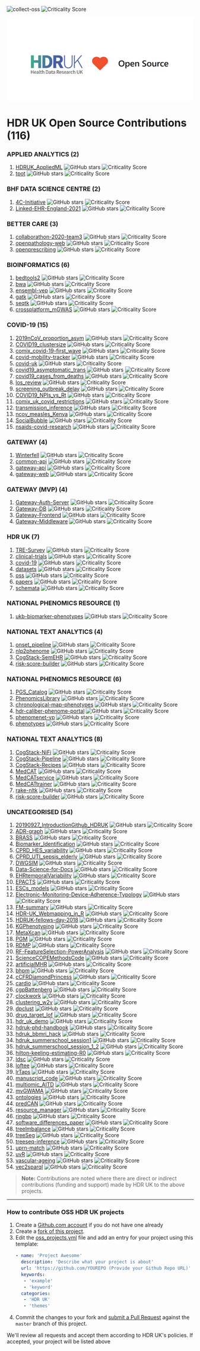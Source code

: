 ![collect-oss](https://github.com/HDRUK/oss/workflows/collect-oss/badge.svg) ![Criticality Score](https://img.shields.io/badge/criticality--score-0.1385-blue)
<p align="center">
  <img src="images/HDRUK_LOVE_OPEN_SOURCE.png">
</p>

# HDR UK Open Source Contributions (116)

### APPLIED ANALYTICS (2)
1. [HDRUK_AppliedML](https://github.com/MatthewWilletts/HDRUK_AppliedML) ![GitHub stars](https://img.shields.io/github/stars/MatthewWilletts/HDRUK_AppliedML?style=flat-square) ![Criticality Score](https://img.shields.io/badge/criticality--score-0.06562-yellowgreen?style=flat-square)
2. [tpot](https://github.com/EpistasisLab/tpot) ![GitHub stars](https://img.shields.io/github/stars/EpistasisLab/tpot?style=flat-square) ![Criticality Score](https://img.shields.io/badge/criticality--score-0.52856-yellowgreen?style=flat-square)


### BHF DATA SCIENCE CENTRE (2)
1. [4C-Initiative](https://github.com/HDRUK/4C-Initiative) ![GitHub stars](https://img.shields.io/github/stars/HDRUK/4C-Initiative?style=flat-square) ![Criticality Score](https://img.shields.io/badge/criticality--score-0.13968-yellowgreen?style=flat-square)
2. [Linked-EHR-England-2021](https://github.com/BHFDSC/Linked-EHR-England-2021) ![GitHub stars](https://img.shields.io/github/stars/BHFDSC/Linked-EHR-England-2021?style=flat-square) ![Criticality Score](https://img.shields.io/badge/criticality--score-0.0-yellowgreen?style=flat-square)


### BETTER CARE (3)
1. [collaborathon-2020-team3](https://github.com/HDRUK/collaborathon-2020-team3) ![GitHub stars](https://img.shields.io/github/stars/HDRUK/collaborathon-2020-team3?style=flat-square) ![Criticality Score](https://img.shields.io/badge/criticality--score-0.05626-yellowgreen?style=flat-square)
2. [openpathology-web](https://github.com/ebmdatalab/openpathology-web) ![GitHub stars](https://img.shields.io/github/stars/ebmdatalab/openpathology-web?style=flat-square) ![Criticality Score](https://img.shields.io/badge/criticality--score-0.05815-yellowgreen?style=flat-square)
3. [openprescribing](https://github.com/ebmdatalab/openprescribing) ![GitHub stars](https://img.shields.io/github/stars/ebmdatalab/openprescribing?style=flat-square) ![Criticality Score](https://img.shields.io/badge/criticality--score-0.4038-yellowgreen?style=flat-square)


### BIOINFORMATICS (6)
1. [bedtools2](https://github.com/arq5x/bedtools2) ![GitHub stars](https://img.shields.io/github/stars/arq5x/bedtools2?style=flat-square) ![Criticality Score](https://img.shields.io/badge/criticality--score-0.54159-yellowgreen?style=flat-square)
2. [bwa](https://github.com/lh3/bwa) ![GitHub stars](https://img.shields.io/github/stars/lh3/bwa?style=flat-square) ![Criticality Score](https://img.shields.io/badge/criticality--score-0.43492-yellowgreen?style=flat-square)
3. [ensembl-vep](https://github.com/Ensembl/ensembl-vep) ![GitHub stars](https://img.shields.io/github/stars/Ensembl/ensembl-vep?style=flat-square) ![Criticality Score](https://img.shields.io/badge/criticality--score-0.4681-yellowgreen?style=flat-square)
4. [gatk](https://github.com/broadgsa/gatk) ![GitHub stars](https://img.shields.io/github/stars/broadgsa/gatk?style=flat-square) ![Criticality Score](https://img.shields.io/badge/criticality--score-0.28328-yellowgreen?style=flat-square)
5. [seqtk](https://github.com/lh3/seqtk) ![GitHub stars](https://img.shields.io/github/stars/lh3/seqtk?style=flat-square) ![Criticality Score](https://img.shields.io/badge/criticality--score-0.35952-yellowgreen?style=flat-square)
6. [crossplatform_mGWAS](https://github.com/MRC-Epid/crossplatform_mGWAS) ![GitHub stars](https://img.shields.io/github/stars/MRC-Epid/crossplatform_mGWAS?style=flat-square) ![Criticality Score](https://img.shields.io/badge/criticality--score-0.0-yellowgreen?style=flat-square)


### COVID-19 (15)
1. [2019nCoV_proportion_asym](https://github.com/yangclaraliu/2019nCoV_proportion_asym) ![GitHub stars](https://img.shields.io/github/stars/yangclaraliu/2019nCoV_proportion_asym?style=flat-square) ![Criticality Score](https://img.shields.io/badge/criticality--score-0.08316-yellowgreen?style=flat-square)
2. [COVID19_clustersize](https://github.com/akira-endo/COVID19_clustersize) ![GitHub stars](https://img.shields.io/github/stars/akira-endo/COVID19_clustersize?style=flat-square) ![Criticality Score](https://img.shields.io/badge/criticality--score-0.08555-yellowgreen?style=flat-square)
3. [comix_covid-19-first_wave](https://github.com/jarvisc1/comix_covid-19-first_wave) ![GitHub stars](https://img.shields.io/github/stars/jarvisc1/comix_covid-19-first_wave?style=flat-square) ![Criticality Score](https://img.shields.io/badge/criticality--score-0.09973-yellowgreen?style=flat-square)
4. [covid-mobility-tracker](https://github.com/SurgicalInformatics/covid-mobility-tracker) ![GitHub stars](https://img.shields.io/github/stars/SurgicalInformatics/covid-mobility-tracker?style=flat-square) ![Criticality Score](https://img.shields.io/badge/criticality--score-0.02722-yellowgreen?style=flat-square)
5. [covid-uk](https://github.com/cmmid/covid-uk) ![GitHub stars](https://img.shields.io/github/stars/cmmid/covid-uk?style=flat-square) ![Criticality Score](https://img.shields.io/badge/criticality--score-0.12912-yellowgreen?style=flat-square)
6. [covid19_asymptomatic_trans](https://github.com/thimotei/covid19_asymptomatic_trans) ![GitHub stars](https://img.shields.io/github/stars/thimotei/covid19_asymptomatic_trans?style=flat-square) ![Criticality Score](https://img.shields.io/badge/criticality--score-0.19493-yellowgreen?style=flat-square)
7. [covid19_cases_from_deaths](https://github.com/thibautjombart/covid19_cases_from_deaths) ![GitHub stars](https://img.shields.io/github/stars/thibautjombart/covid19_cases_from_deaths?style=flat-square) ![Criticality Score](https://img.shields.io/badge/criticality--score-0.17351-yellowgreen?style=flat-square)
8. [los_review](https://github.com/esnightingale/los_review) ![GitHub stars](https://img.shields.io/github/stars/esnightingale/los_review?style=flat-square) ![Criticality Score](https://img.shields.io/badge/criticality--score-0.13069-yellowgreen?style=flat-square)
9. [screening_outbreak_delay](https://github.com/cmmid/screening_outbreak_delay) ![GitHub stars](https://img.shields.io/github/stars/cmmid/screening_outbreak_delay?style=flat-square) ![Criticality Score](https://img.shields.io/badge/criticality--score-0.05822-yellowgreen?style=flat-square)
10. [COVID19_NPIs_vs_Rt](https://github.com/yangclaraliu/COVID19_NPIs_vs_Rt) ![GitHub stars](https://img.shields.io/github/stars/yangclaraliu/COVID19_NPIs_vs_Rt?style=flat-square) ![Criticality Score](https://img.shields.io/badge/criticality--score-0.0-yellowgreen?style=flat-square)
11. [comix_uk_covid_restrictions](https://github.com/jarvisc1/comix_uk_covid_restrictions) ![GitHub stars](https://img.shields.io/github/stars/jarvisc1/comix_uk_covid_restrictions?style=flat-square) ![Criticality Score](https://img.shields.io/badge/criticality--score-0.0-yellowgreen?style=flat-square)
12. [transmission_inference](https://github.com/davideyre/transmission_inference) ![GitHub stars](https://img.shields.io/github/stars/davideyre/transmission_inference?style=flat-square) ![Criticality Score](https://img.shields.io/badge/criticality--score-0.0-yellowgreen?style=flat-square)
13. [ncov_measles_Kenya](https://github.com/CarolineNM/ncov_measles_Kenya) ![GitHub stars](https://img.shields.io/github/stars/CarolineNM/ncov_measles_Kenya?style=flat-square) ![Criticality Score](https://img.shields.io/badge/criticality--score-0.0-yellowgreen?style=flat-square)
14. [SocialBubble](https://github.com/tsleng93/SocialBubble) ![GitHub stars](https://img.shields.io/github/stars/tsleng93/SocialBubble?style=flat-square) ![Criticality Score](https://img.shields.io/badge/criticality--score-0.0-yellowgreen?style=flat-square)
15. [nsaids-covid-research](https://github.com/opensafely/nsaids-covid-research) ![GitHub stars](https://img.shields.io/github/stars/opensafely/nsaids-covid-research?style=flat-square) ![Criticality Score](https://img.shields.io/badge/criticality--score-0.0-yellowgreen?style=flat-square)


### GATEWAY (4)
1. [Winterfell](https://github.com/andrewhathaway/Winterfell) ![GitHub stars](https://img.shields.io/github/stars/andrewhathaway/Winterfell?style=flat-square) ![Criticality Score](https://img.shields.io/badge/criticality--score-0.26851-yellowgreen?style=flat-square)
2. [common-api](https://github.com/federated-data-sharing/common-api) ![GitHub stars](https://img.shields.io/github/stars/federated-data-sharing/common-api?style=flat-square) ![Criticality Score](https://img.shields.io/badge/criticality--score-0.17065-yellowgreen?style=flat-square)
3. [gateway-api](https://github.com/HDRUK/gateway-api) ![GitHub stars](https://img.shields.io/github/stars/HDRUK/gateway-api?style=flat-square) ![Criticality Score](https://img.shields.io/badge/criticality--score-0.44749-yellowgreen?style=flat-square)
4. [gateway-web](https://github.com/HDRUK/gateway-web) ![GitHub stars](https://img.shields.io/github/stars/HDRUK/gateway-web?style=flat-square) ![Criticality Score](https://img.shields.io/badge/criticality--score-0.47986-yellowgreen?style=flat-square)


### GATEWAY (MVP) (4)
1. [Gateway-Auth-Server](https://github.com/HDRUK/Gateway-Auth-Server) ![GitHub stars](https://img.shields.io/github/stars/HDRUK/Gateway-Auth-Server?style=flat-square) ![Criticality Score](https://img.shields.io/badge/criticality--score-0.12476-yellowgreen?style=flat-square)
2. [Gateway-DB](https://github.com/HDRUK/Gateway-DB) ![GitHub stars](https://img.shields.io/github/stars/HDRUK/Gateway-DB?style=flat-square) ![Criticality Score](https://img.shields.io/badge/criticality--score-0.10766-yellowgreen?style=flat-square)
3. [Gateway-Frontend](https://github.com/HDRUK/Gateway-Frontend) ![GitHub stars](https://img.shields.io/github/stars/HDRUK/Gateway-Frontend?style=flat-square) ![Criticality Score](https://img.shields.io/badge/criticality--score-0.11751-yellowgreen?style=flat-square)
4. [Gateway-Middleware](https://github.com/HDRUK/Gateway-Middleware) ![GitHub stars](https://img.shields.io/github/stars/HDRUK/Gateway-Middleware?style=flat-square) ![Criticality Score](https://img.shields.io/badge/criticality--score-0.12681-yellowgreen?style=flat-square)


### HDR UK (7)
1. [TRE-Survey](https://github.com/HDRUK/TRE-Survey) ![GitHub stars](https://img.shields.io/github/stars/HDRUK/TRE-Survey?style=flat-square) ![Criticality Score](https://img.shields.io/badge/criticality--score-0.05626-yellowgreen?style=flat-square)
2. [clinical-trials](https://github.com/HDRUK/clinical-trials) ![GitHub stars](https://img.shields.io/github/stars/HDRUK/clinical-trials?style=flat-square) ![Criticality Score](https://img.shields.io/badge/criticality--score-0.08088-yellowgreen?style=flat-square)
3. [covid-19](https://github.com/HDRUK/covid-19) ![GitHub stars](https://img.shields.io/github/stars/HDRUK/covid-19?style=flat-square) ![Criticality Score](https://img.shields.io/badge/criticality--score-0.13088-yellowgreen?style=flat-square)
4. [datasets](https://github.com/HDRUK/datasets) ![GitHub stars](https://img.shields.io/github/stars/HDRUK/datasets?style=flat-square) ![Criticality Score](https://img.shields.io/badge/criticality--score-0.27129-yellowgreen?style=flat-square)
5. [oss](https://github.com/HDRUK/oss) ![GitHub stars](https://img.shields.io/github/stars/HDRUK/oss?style=flat-square) ![Criticality Score](https://img.shields.io/badge/criticality--score-0.1373-yellowgreen?style=flat-square)
6. [papers](https://github.com/HDRUK/papers) ![GitHub stars](https://img.shields.io/github/stars/HDRUK/papers?style=flat-square) ![Criticality Score](https://img.shields.io/badge/criticality--score-0.27505-yellowgreen?style=flat-square)
7. [schemata](https://github.com/HDRUK/schemata) ![GitHub stars](https://img.shields.io/github/stars/HDRUK/schemata?style=flat-square) ![Criticality Score](https://img.shields.io/badge/criticality--score-0.20968-yellowgreen?style=flat-square)


### NATIONAL PHENOMICS RESOURCE (1)
1. [ukb-biomarker-phenotypes](https://github.com/spiros/ukb-biomarker-phenotypes) ![GitHub stars](https://img.shields.io/github/stars/spiros/ukb-biomarker-phenotypes?style=flat-square) ![Criticality Score](https://img.shields.io/badge/criticality--score-0.0-yellowgreen?style=flat-square)


### NATIONAL TEXT ANALYTICS (4)
1. [onset_pipeline](https://github.com/medesto/onset_pipeline) ![GitHub stars](https://img.shields.io/github/stars/medesto/onset_pipeline?style=flat-square) ![Criticality Score](https://img.shields.io/badge/criticality--score-0.0-yellowgreen?style=flat-square)
2. [nlp2phenome](https://github.com/CogStack/nlp2phenome) ![GitHub stars](https://img.shields.io/github/stars/CogStack/nlp2phenome?style=flat-square) ![Criticality Score](https://img.shields.io/badge/criticality--score-0.0-yellowgreen?style=flat-square)
3. [CogStack-SemEHR](https://github.com/CogStack/CogStack-SemEHR) ![GitHub stars](https://img.shields.io/github/stars/CogStack/CogStack-SemEHR?style=flat-square) ![Criticality Score](https://img.shields.io/badge/criticality--score-0.0-yellowgreen?style=flat-square)
4. [risk-score-builder](https://github.com/CogStack/risk-score-builder) ![GitHub stars](https://img.shields.io/github/stars/CogStack/risk-score-builder?style=flat-square) ![Criticality Score](https://img.shields.io/badge/criticality--score-0.0-yellowgreen?style=flat-square)


### NATIONAL PHENOMICS RESOURCE (6)
1. [PGS_Catalog](https://github.com/PGScatalog/PGS_Catalog) ![GitHub stars](https://img.shields.io/github/stars/PGScatalog/PGS_Catalog?style=flat-square) ![Criticality Score](https://img.shields.io/badge/criticality--score-0.26365-yellowgreen?style=flat-square)
2. [PhenomicsLibrary](https://github.com/HDRUK/PhenomicsLibrary) ![GitHub stars](https://img.shields.io/github/stars/HDRUK/PhenomicsLibrary?style=flat-square) ![Criticality Score](https://img.shields.io/badge/criticality--score-0.02657-yellowgreen?style=flat-square)
3. [chronological-map-phenotypes](https://github.com/spiros/chronological-map-phenotypes) ![GitHub stars](https://img.shields.io/github/stars/spiros/chronological-map-phenotypes?style=flat-square) ![Criticality Score](https://img.shields.io/badge/criticality--score-0.21165-yellowgreen?style=flat-square)
4. [hdr-caliber-phenome-portal](https://github.com/spiros/hdr-caliber-phenome-portal) ![GitHub stars](https://img.shields.io/github/stars/spiros/hdr-caliber-phenome-portal?style=flat-square) ![Criticality Score](https://img.shields.io/badge/criticality--score-0.25751-yellowgreen?style=flat-square)
5. [phenomenet-vp](https://github.com/bio-ontology-research-group/phenomenet-vp) ![GitHub stars](https://img.shields.io/github/stars/bio-ontology-research-group/phenomenet-vp?style=flat-square) ![Criticality Score](https://img.shields.io/badge/criticality--score-0.22258-yellowgreen?style=flat-square)
6. [phenotypes](https://github.com/HDRUK/phenotypes) ![GitHub stars](https://img.shields.io/github/stars/HDRUK/phenotypes?style=flat-square) ![Criticality Score](https://img.shields.io/badge/criticality--score-0.14223-yellowgreen?style=flat-square)


### NATIONAL TEXT ANALYTICS (8)
1. [CogStack-NiFi](https://github.com/CogStack/CogStack-NiFi) ![GitHub stars](https://img.shields.io/github/stars/CogStack/CogStack-NiFi?style=flat-square) ![Criticality Score](https://img.shields.io/badge/criticality--score-0.04772-yellowgreen?style=flat-square)
2. [CogStack-Pipeline](https://github.com/CogStack/CogStack-Pipeline) ![GitHub stars](https://img.shields.io/github/stars/CogStack/CogStack-Pipeline?style=flat-square) ![Criticality Score](https://img.shields.io/badge/criticality--score-0.20268-yellowgreen?style=flat-square)
3. [CogStack-Recipes](https://github.com/CogStack/CogStack-Recipes) ![GitHub stars](https://img.shields.io/github/stars/CogStack/CogStack-Recipes?style=flat-square) ![Criticality Score](https://img.shields.io/badge/criticality--score-0.02024-yellowgreen?style=flat-square)
4. [MedCAT](https://github.com/CogStack/MedCAT) ![GitHub stars](https://img.shields.io/github/stars/CogStack/MedCAT?style=flat-square) ![Criticality Score](https://img.shields.io/badge/criticality--score-0.32274-yellowgreen?style=flat-square)
5. [MedCATservice](https://github.com/CogStack/MedCATservice) ![GitHub stars](https://img.shields.io/github/stars/CogStack/MedCATservice?style=flat-square) ![Criticality Score](https://img.shields.io/badge/criticality--score-0.21419-yellowgreen?style=flat-square)
6. [MedCATtrainer](https://github.com/CogStack/MedCATtrainer) ![GitHub stars](https://img.shields.io/github/stars/CogStack/MedCATtrainer?style=flat-square) ![Criticality Score](https://img.shields.io/badge/criticality--score-0.29167-yellowgreen?style=flat-square)
7. [rake-nltk](https://github.com/csurfer/rake-nltk) ![GitHub stars](https://img.shields.io/github/stars/csurfer/rake-nltk?style=flat-square) ![Criticality Score](https://img.shields.io/badge/criticality--score-0.13902-yellowgreen?style=flat-square)
8. [risk-score-builder](https://github.com/CogStack/risk-score-builder) ![GitHub stars](https://img.shields.io/github/stars/CogStack/risk-score-builder?style=flat-square) ![Criticality Score](https://img.shields.io/badge/criticality--score-0.15023-yellowgreen?style=flat-square)


### UNCATEGORISED (54)
1. [20190927_IntroductionGithub_HDRUK](https://github.com/semacu/20190927_IntroductionGithub_HDRUK) ![GitHub stars](https://img.shields.io/github/stars/semacu/20190927_IntroductionGithub_HDRUK?style=flat-square) ![Criticality Score](https://img.shields.io/badge/criticality--score-0.05316-yellowgreen?style=flat-square)
2. [ADR-graph](https://github.com/KHP-Informatics/ADR-graph) ![GitHub stars](https://img.shields.io/github/stars/KHP-Informatics/ADR-graph?style=flat-square) ![Criticality Score](https://img.shields.io/badge/criticality--score-0.07194-yellowgreen?style=flat-square)
3. [BRASS](https://github.com/cancerit/BRASS) ![GitHub stars](https://img.shields.io/github/stars/cancerit/BRASS?style=flat-square) ![Criticality Score](https://img.shields.io/badge/criticality--score-0.29965-yellowgreen?style=flat-square)
4. [Biomarker_Identification](https://github.com/jaw-bioinf/Biomarker_Identification) ![GitHub stars](https://img.shields.io/github/stars/jaw-bioinf/Biomarker_Identification?style=flat-square) ![Criticality Score](https://img.shields.io/badge/criticality--score-0.01915-yellowgreen?style=flat-square)
5. [CPRD_HES_variability](https://github.com/prockenschaub/CPRD_HES_variability) ![GitHub stars](https://img.shields.io/github/stars/prockenschaub/CPRD_HES_variability?style=flat-square) ![Criticality Score](https://img.shields.io/badge/criticality--score-0.05448-yellowgreen?style=flat-square)
6. [CPRD_UTI_sepsis_elderly](https://github.com/prockenschaub/CPRD_UTI_sepsis_elderly) ![GitHub stars](https://img.shields.io/github/stars/prockenschaub/CPRD_UTI_sepsis_elderly?style=flat-square) ![Criticality Score](https://img.shields.io/badge/criticality--score-0.09558-yellowgreen?style=flat-square)
7. [DWGSIM](https://github.com/nh13/DWGSIM) ![GitHub stars](https://img.shields.io/github/stars/nh13/DWGSIM?style=flat-square) ![Criticality Score](https://img.shields.io/badge/criticality--score-0.36667-yellowgreen?style=flat-square)
8. [Data-Science-for-Docs](https://github.com/carpentries-incubator/Data-Science-for-Docs) ![GitHub stars](https://img.shields.io/github/stars/carpentries-incubator/Data-Science-for-Docs?style=flat-square) ![Criticality Score](https://img.shields.io/badge/criticality--score-0.2834-yellowgreen?style=flat-square)
9. [EHRtemporalVariability](https://github.com/hms-dbmi/EHRtemporalVariability) ![GitHub stars](https://img.shields.io/github/stars/hms-dbmi/EHRtemporalVariability?style=flat-square) ![Criticality Score](https://img.shields.io/badge/criticality--score-0.14203-yellowgreen?style=flat-square)
10. [EPACTS](https://github.com/statgen/EPACTS) ![GitHub stars](https://img.shields.io/github/stars/statgen/EPACTS?style=flat-square) ![Criticality Score](https://img.shields.io/badge/criticality--score-0.13417-yellowgreen?style=flat-square)
11. [ESCs_models](https://github.com/MinhongW/ESCs_models) ![GitHub stars](https://img.shields.io/github/stars/MinhongW/ESCs_models?style=flat-square) ![Criticality Score](https://img.shields.io/badge/criticality--score-0.02077-yellowgreen?style=flat-square)
12. [Electronic-Monitoring-Device-Adherence-Typology](https://github.com/hollytibble/Electronic-Monitoring-Device-Adherence-Typology) ![GitHub stars](https://img.shields.io/github/stars/hollytibble/Electronic-Monitoring-Device-Adherence-Typology?style=flat-square) ![Criticality Score](https://img.shields.io/badge/criticality--score-0.06473-yellowgreen?style=flat-square)
13. [FM-summary](https://github.com/hailianghuang/FM-summary) ![GitHub stars](https://img.shields.io/github/stars/hailianghuang/FM-summary?style=flat-square) ![Criticality Score](https://img.shields.io/badge/criticality--score-0.05356-yellowgreen?style=flat-square)
14. [HDR-UK_Webmapping_in_R](https://github.com/alalexiou/HDR-UK_Webmapping_in_R) ![GitHub stars](https://img.shields.io/github/stars/alalexiou/HDR-UK_Webmapping_in_R?style=flat-square) ![Criticality Score](https://img.shields.io/badge/criticality--score-0.05316-yellowgreen?style=flat-square)
15. [HDRUK-fellows-day-2018](https://github.com/alastair-droop/HDRUK-fellows-day-2018) ![GitHub stars](https://img.shields.io/github/stars/alastair-droop/HDRUK-fellows-day-2018?style=flat-square) ![Criticality Score](https://img.shields.io/badge/criticality--score-0.05316-yellowgreen?style=flat-square)
16. [KGPhenotyping](https://github.com/Honghan/KGPhenotyping) ![GitHub stars](https://img.shields.io/github/stars/Honghan/KGPhenotyping?style=flat-square) ![Criticality Score](https://img.shields.io/badge/criticality--score-0.11714-yellowgreen?style=flat-square)
17. [MetaXcan](https://github.com/hakyimlab/MetaXcan) ![GitHub stars](https://img.shields.io/github/stars/hakyimlab/MetaXcan?style=flat-square) ![Criticality Score](https://img.shields.io/badge/criticality--score-0.36298-yellowgreen?style=flat-square)
18. [PGM](https://github.com/azizfurqan/PGM) ![GitHub stars](https://img.shields.io/github/stars/azizfurqan/PGM?style=flat-square) ![Criticality Score](https://img.shields.io/badge/criticality--score-0.02077-yellowgreen?style=flat-square)
19. [RDMP](https://github.com/HicServices/RDMP) ![GitHub stars](https://img.shields.io/github/stars/HicServices/RDMP?style=flat-square) ![Criticality Score](https://img.shields.io/badge/criticality--score-0.49542-yellowgreen?style=flat-square)
20. [RF-FeatureSelection-PowerAnalysis](https://github.com/joelarkman/RF-FeatureSelection-PowerAnalysis) ![GitHub stars](https://img.shields.io/github/stars/joelarkman/RF-FeatureSelection-PowerAnalysis?style=flat-square) ![Criticality Score](https://img.shields.io/badge/criticality--score-0.05316-yellowgreen?style=flat-square)
21. [ScienceCOPEMethodsCode](https://github.com/MGHcteu/ScienceCOPEMethodsCode) ![GitHub stars](https://img.shields.io/github/stars/MGHcteu/ScienceCOPEMethodsCode?style=flat-square) ![Criticality Score](https://img.shields.io/badge/criticality--score-0.03876-yellowgreen?style=flat-square)
22. [artificialMHR](https://github.com/KCL-Health-NLP/artificialMHR) ![GitHub stars](https://img.shields.io/github/stars/KCL-Health-NLP/artificialMHR?style=flat-square) ![Criticality Score](https://img.shields.io/badge/criticality--score-0.02769-yellowgreen?style=flat-square)
23. [bhpm](https://github.com/rcarragh/bhpm) ![GitHub stars](https://img.shields.io/github/stars/rcarragh/bhpm?style=flat-square) ![Criticality Score](https://img.shields.io/badge/criticality--score-0.0753-yellowgreen?style=flat-square)
24. [cCFRDiamondPrincess](https://github.com/thimotei/cCFRDiamondPrincess) ![GitHub stars](https://img.shields.io/github/stars/thimotei/cCFRDiamondPrincess?style=flat-square) ![Criticality Score](https://img.shields.io/badge/criticality--score-0.07009-yellowgreen?style=flat-square)
25. [cardio](https://github.com/Nico-Curti/cardio) ![GitHub stars](https://img.shields.io/github/stars/Nico-Curti/cardio?style=flat-square) ![Criticality Score](https://img.shields.io/badge/criticality--score-0.12677-yellowgreen?style=flat-square)
26. [cgpBattenberg](https://github.com/cancerit/cgpBattenberg) ![GitHub stars](https://img.shields.io/github/stars/cancerit/cgpBattenberg?style=flat-square) ![Criticality Score](https://img.shields.io/badge/criticality--score-0.28392-yellowgreen?style=flat-square)
27. [clockwork](https://github.com/iqbal-lab-org/clockwork) ![GitHub stars](https://img.shields.io/github/stars/iqbal-lab-org/clockwork?style=flat-square) ![Criticality Score](https://img.shields.io/badge/criticality--score-0.25374-yellowgreen?style=flat-square)
28. [clustering_w2v](https://github.com/RichJackson/clustering_w2v) ![GitHub stars](https://img.shields.io/github/stars/RichJackson/clustering_w2v?style=flat-square) ![Criticality Score](https://img.shields.io/badge/criticality--score-0.03171-yellowgreen?style=flat-square)
29. [dpclust](https://github.com/Wedge-lab/dpclust) ![GitHub stars](https://img.shields.io/github/stars/Wedge-lab/dpclust?style=flat-square) ![Criticality Score](https://img.shields.io/badge/criticality--score-0.15678-yellowgreen?style=flat-square)
30. [drug_target_lof](https://github.com/ericminikel/drug_target_lof) ![GitHub stars](https://img.shields.io/github/stars/ericminikel/drug_target_lof?style=flat-square) ![Criticality Score](https://img.shields.io/badge/criticality--score-0.07822-yellowgreen?style=flat-square)
31. [hdr_uk_demo](https://github.com/bwpapiez/hdr_uk_demo) ![GitHub stars](https://img.shields.io/github/stars/bwpapiez/hdr_uk_demo?style=flat-square) ![Criticality Score](https://img.shields.io/badge/criticality--score-0.01915-yellowgreen?style=flat-square)
32. [hdruk-phd-handbook](https://github.com/cwcyau/hdruk-phd-handbook) ![GitHub stars](https://img.shields.io/github/stars/cwcyau/hdruk-phd-handbook?style=flat-square) ![Criticality Score](https://img.shields.io/badge/criticality--score-0.1333-yellowgreen?style=flat-square)
33. [hdruk_bbmri_hack](https://github.com/simonjupp/hdruk_bbmri_hack) ![GitHub stars](https://img.shields.io/github/stars/simonjupp/hdruk_bbmri_hack?style=flat-square) ![Criticality Score](https://img.shields.io/badge/criticality--score-0.05316-yellowgreen?style=flat-square)
34. [hdruk_summerschool_session1](https://github.com/athro/hdruk_summerschool_session1) ![GitHub stars](https://img.shields.io/github/stars/athro/hdruk_summerschool_session1?style=flat-square) ![Criticality Score](https://img.shields.io/badge/criticality--score-0.01915-yellowgreen?style=flat-square)
35. [hdruk_summerschool_session_1_2](https://github.com/athro/hdruk_summerschool_session_1_2) ![GitHub stars](https://img.shields.io/github/stars/athro/hdruk_summerschool_session_1_2?style=flat-square) ![Criticality Score](https://img.shields.io/badge/criticality--score-0.01915-yellowgreen?style=flat-square)
36. [hilton-keeling-estimating-R0](https://github.com/JBHilton/hilton-keeling-estimating-R0) ![GitHub stars](https://img.shields.io/github/stars/JBHilton/hilton-keeling-estimating-R0?style=flat-square) ![Criticality Score](https://img.shields.io/badge/criticality--score-0.02931-yellowgreen?style=flat-square)
37. [ldsc](https://github.com/bulik/ldsc) ![GitHub stars](https://img.shields.io/github/stars/bulik/ldsc?style=flat-square) ![Criticality Score](https://img.shields.io/badge/criticality--score-0.36392-yellowgreen?style=flat-square)
38. [loftee](https://github.com/konradjk/loftee) ![GitHub stars](https://img.shields.io/github/stars/konradjk/loftee?style=flat-square) ![Criticality Score](https://img.shields.io/badge/criticality--score-0.36167-yellowgreen?style=flat-square)
39. [lrTaps](https://github.com/jfeicheng92/lrTaps) ![GitHub stars](https://img.shields.io/github/stars/jfeicheng92/lrTaps?style=flat-square) ![Criticality Score](https://img.shields.io/badge/criticality--score-0.14917-yellowgreen?style=flat-square)
40. [manuscript_code](https://github.com/bloodcellgwas/manuscript_code) ![GitHub stars](https://img.shields.io/github/stars/bloodcellgwas/manuscript_code?style=flat-square) ![Criticality Score](https://img.shields.io/badge/criticality--score-0.10572-yellowgreen?style=flat-square)
41. [multiomic_AITD](https://github.com/TiphaineCMartin/multiomic_AITD) ![GitHub stars](https://img.shields.io/github/stars/TiphaineCMartin/multiomic_AITD?style=flat-square) ![Criticality Score](https://img.shields.io/badge/criticality--score-0.06436-yellowgreen?style=flat-square)
42. [mvGWAMA](https://github.com/Kyoko-wtnb/mvGWAMA) ![GitHub stars](https://img.shields.io/github/stars/Kyoko-wtnb/mvGWAMA?style=flat-square) ![Criticality Score](https://img.shields.io/badge/criticality--score-0.08558-yellowgreen?style=flat-square)
43. [ontologies](https://github.com/biosemantics/ontologies) ![GitHub stars](https://img.shields.io/github/stars/biosemantics/ontologies?style=flat-square) ![Criticality Score](https://img.shields.io/badge/criticality--score-0.04551-yellowgreen?style=flat-square)
44. [predCAN](https://github.com/bio-ontology-research-group/predCAN) ![GitHub stars](https://img.shields.io/github/stars/bio-ontology-research-group/predCAN?style=flat-square) ![Criticality Score](https://img.shields.io/badge/criticality--score-0.02909-yellowgreen?style=flat-square)
45. [resource_manager](https://github.com/gkoutos-group/resource_manager) ![GitHub stars](https://img.shields.io/github/stars/gkoutos-group/resource_manager?style=flat-square) ![Criticality Score](https://img.shields.io/badge/criticality--score-0.07253-yellowgreen?style=flat-square)
46. [ringbp](https://github.com/cmmid/ringbp) ![GitHub stars](https://img.shields.io/github/stars/cmmid/ringbp?style=flat-square) ![Criticality Score](https://img.shields.io/badge/criticality--score-0.05316-yellowgreen?style=flat-square)
47. [software_differences_paper](https://github.com/ebmdatalab/software_differences_paper) ![GitHub stars](https://img.shields.io/github/stars/ebmdatalab/software_differences_paper?style=flat-square) ![Criticality Score](https://img.shields.io/badge/criticality--score-0.06331-yellowgreen?style=flat-square)
48. [treeImbalance](https://github.com/bdearlove/treeImbalance) ![GitHub stars](https://img.shields.io/github/stars/bdearlove/treeImbalance?style=flat-square) ![Criticality Score](https://img.shields.io/badge/criticality--score-0.03771-yellowgreen?style=flat-square)
49. [treeSeg](https://github.com/merlebehr/treeSeg) ![GitHub stars](https://img.shields.io/github/stars/merlebehr/treeSeg?style=flat-square) ![Criticality Score](https://img.shields.io/badge/criticality--score-0.12794-yellowgreen?style=flat-square)
50. [treeseq-inference](https://github.com/mcveanlab/treeseq-inference) ![GitHub stars](https://img.shields.io/github/stars/mcveanlab/treeseq-inference?style=flat-square) ![Criticality Score](https://img.shields.io/badge/criticality--score-0.21708-yellowgreen?style=flat-square)
51. [uprn-match](https://github.com/endeavourhealth-discovery/uprn-match) ![GitHub stars](https://img.shields.io/github/stars/endeavourhealth-discovery/uprn-match?style=flat-square) ![Criticality Score](https://img.shields.io/badge/criticality--score-0.10052-yellowgreen?style=flat-square)
52. [uvR](https://github.com/markocherrie/uvR) ![GitHub stars](https://img.shields.io/github/stars/markocherrie/uvR?style=flat-square) ![Criticality Score](https://img.shields.io/badge/criticality--score-0.01915-yellowgreen?style=flat-square)
53. [vascular-ageing](https://github.com/LorenzoDallOlio/vascular-ageing) ![GitHub stars](https://img.shields.io/github/stars/LorenzoDallOlio/vascular-ageing?style=flat-square) ![Criticality Score](https://img.shields.io/badge/criticality--score-0.02077-yellowgreen?style=flat-square)
54. [vec2sparql](https://github.com/gkoutos-group/vec2sparql) ![GitHub stars](https://img.shields.io/github/stars/gkoutos-group/vec2sparql?style=flat-square) ![Criticality Score](https://img.shields.io/badge/criticality--score-0.07847-yellowgreen?style=flat-square)


> **Note:** Contributions are noted where there are direct or indirect contributions (funding and support) made by HDR UK to the above projects.

---
### How to contribute OSS HDR UK projects

1. Create a [Github.com account](https://github.com/join) if you do not have one already
2. Create a [fork of this project](https://github.com/HDRUK/oss).
3. Edit the [oss_projects.yml](data/oss_projects.yml) file and add an entry for your project using this template:
   ```yaml
   - name: 'Project Awesome'
     description: 'Describe what your project is about'
     url: 'https://github.com/YOUREPO (Provide your Github Repo URL)'
     keywords:
      - 'example'
      - 'keyword'
     categories:
      - 'HDR UK'
      - 'themes'
   ```
4. Commit the changes to your fork and [submit a Pull Request](https://github.com/HDRUK/oss/compare) against the `master` branch of this project.

We'll review all requests and accept them according to HDR UK's policies. If accepted, your project will be listed above
